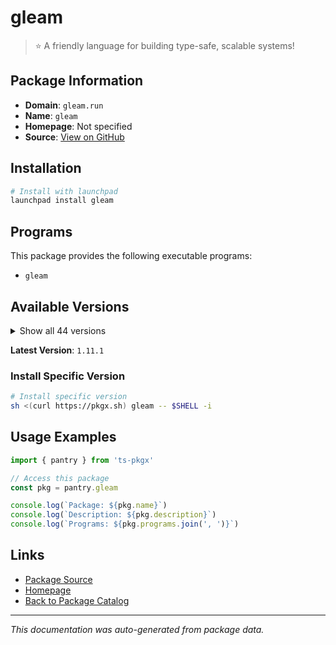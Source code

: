 # gleam

> ⭐️ A friendly language for building type-safe, scalable systems!

## Package Information

- **Domain**: `gleam.run`
- **Name**: `gleam`
- **Homepage**: Not specified
- **Source**: [View on GitHub](https://github.com/pkgxdev/pantry/tree/main/projects/gleam.run/package.yml)

## Installation

```bash
# Install with launchpad
launchpad install gleam
```

## Programs

This package provides the following executable programs:

- `gleam`

## Available Versions

<details>
<summary>Show all 44 versions</summary>

- `1.11.1`, `1.11.0`, `1.10.0`, `1.9.1`, `1.9.0`
- `1.8.1`, `1.8.0`, `1.7.0`, `1.6.3`, `1.6.2`
- `1.6.1`, `1.6.0`, `1.5.1`, `1.5.0`, `1.4.1`
- `1.4.0`, `1.3.2`, `1.3.1`, `1.3.0`, `1.2.1`
- `1.2.0`, `1.1.0`, `1.0.0`, `0.34.1`, `0.34.0`
- `0.33.0`, `0.32.4`, `0.32.3`, `0.32.2`, `0.32.1`
- `0.32.0`, `0.31.0`, `0.30.5`, `0.30.4`, `0.30.3`
- `0.30.2`, `0.30.1`, `0.30.0`, `0.29.0`, `0.28.3`
- `0.28.2`, `0.28.1`, `0.28.0`, `0.27.0`

</details>

**Latest Version**: `1.11.1`

### Install Specific Version

```bash
# Install specific version
sh <(curl https://pkgx.sh) gleam -- $SHELL -i
```

## Usage Examples

```typescript
import { pantry } from 'ts-pkgx'

// Access this package
const pkg = pantry.gleam

console.log(`Package: ${pkg.name}`)
console.log(`Description: ${pkg.description}`)
console.log(`Programs: ${pkg.programs.join(', ')}`)
```

## Links

- [Package Source](https://github.com/pkgxdev/pantry/tree/main/projects/gleam.run/package.yml)
- [Homepage](#)
- [Back to Package Catalog](../package-catalog.md)

---

*This documentation was auto-generated from package data.*
